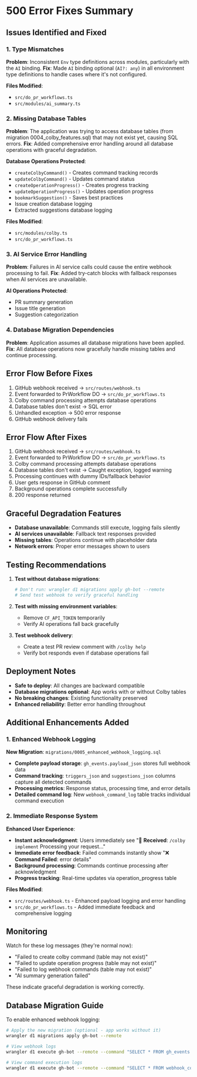 # 500 Error Fixes Summary

## Issues Identified and Fixed

### 1. Type Mismatches
**Problem**: Inconsistent `Env` type definitions across modules, particularly with the `AI` binding.
**Fix**: Made `AI` binding optional (`AI?: any`) in all environment type definitions to handle cases where it's not configured.

**Files Modified**:
- `src/do_pr_workflows.ts`
- `src/modules/ai_summary.ts`

### 2. Missing Database Tables
**Problem**: The application was trying to access database tables (from migration 0004_colby_features.sql) that may not exist yet, causing SQL errors.
**Fix**: Added comprehensive error handling around all database operations with graceful degradation.

**Database Operations Protected**:
- `createColbyCommand()` - Creates command tracking records
- `updateColbyCommand()` - Updates command status
- `createOperationProgress()` - Creates progress tracking
- `updateOperationProgress()` - Updates operation progress
- `bookmarkSuggestion()` - Saves best practices
- Issue creation database logging
- Extracted suggestions database logging

**Files Modified**:
- `src/modules/colby.ts`
- `src/do_pr_workflows.ts`

### 3. AI Service Error Handling
**Problem**: Failures in AI service calls could cause the entire webhook processing to fail.
**Fix**: Added try-catch blocks with fallback responses when AI services are unavailable.

**AI Operations Protected**:
- PR summary generation
- Issue title generation
- Suggestion categorization

### 4. Database Migration Dependencies
**Problem**: Application assumes all database migrations have been applied.
**Fix**: All database operations now gracefully handle missing tables and continue processing.

## Error Flow Before Fixes

1. GitHub webhook received → `src/routes/webhook.ts`
2. Event forwarded to PrWorkflow DO → `src/do_pr_workflows.ts`
3. Colby command processing attempts database operations
4. Database tables don't exist → SQL error
5. Unhandled exception → 500 error response
6. GitHub webhook delivery fails

## Error Flow After Fixes

1. GitHub webhook received → `src/routes/webhook.ts`
2. Event forwarded to PrWorkflow DO → `src/do_pr_workflows.ts`
3. Colby command processing attempts database operations
4. Database tables don't exist → Caught exception, logged warning
5. Processing continues with dummy IDs/fallback behavior
6. User gets response in GitHub comment
7. Background operations complete successfully
8. 200 response returned

## Graceful Degradation Features

- **Database unavailable**: Commands still execute, logging fails silently
- **AI services unavailable**: Fallback text responses provided
- **Missing tables**: Operations continue with placeholder data
- **Network errors**: Proper error messages shown to users

## Testing Recommendations

1. **Test without database migrations**:
   ```bash
   # Don't run: wrangler d1 migrations apply gh-bot --remote
   # Send test webhook to verify graceful handling
   ```

2. **Test with missing environment variables**:
   - Remove `CF_API_TOKEN` temporarily
   - Verify AI operations fall back gracefully

3. **Test webhook delivery**:
   - Create a test PR review comment with `/colby help`
   - Verify bot responds even if database operations fail

## Deployment Notes

- **Safe to deploy**: All changes are backward compatible
- **Database migrations optional**: App works with or without Colby tables
- **No breaking changes**: Existing functionality preserved
- **Enhanced reliability**: Better error handling throughout

## Additional Enhancements Added

### 1. Enhanced Webhook Logging
**New Migration**: `migrations/0005_enhanced_webhook_logging.sql`
- **Complete payload storage**: `gh_events.payload_json` stores full webhook data
- **Command tracking**: `triggers_json` and `suggestions_json` columns capture all detected commands
- **Processing metrics**: Response status, processing time, and error details
- **Detailed command log**: New `webhook_command_log` table tracks individual command execution

### 2. Immediate Response System
**Enhanced User Experience**:
- **Instant acknowledgment**: Users immediately see "🔄 **Received**: `/colby implement` Processing your request..."
- **Immediate error feedback**: Failed commands instantly show "❌ **Command Failed**: error details"
- **Background processing**: Commands continue processing after acknowledgment
- **Progress tracking**: Real-time updates via operation_progress table

**Files Modified**:
- `src/routes/webhook.ts` - Enhanced payload logging and error handling
- `src/do_pr_workflows.ts` - Added immediate feedback and comprehensive logging

## Monitoring

Watch for these log messages (they're normal now):
- "Failed to create colby command (table may not exist)"
- "Failed to update operation progress (table may not exist)"
- "Failed to log webhook commands (table may not exist)"
- "AI summary generation failed"

These indicate graceful degradation is working correctly.

## Database Migration Guide

To enable enhanced webhook logging:
```bash
# Apply the new migration (optional - app works without it)
wrangler d1 migrations apply gh-bot --remote

# View webhook logs
wrangler d1 execute gh-bot --remote --command "SELECT * FROM gh_events ORDER BY created_at DESC LIMIT 10"

# View command execution logs
wrangler d1 execute gh-bot --remote --command "SELECT * FROM webhook_command_log ORDER BY created_at DESC LIMIT 10"
```
